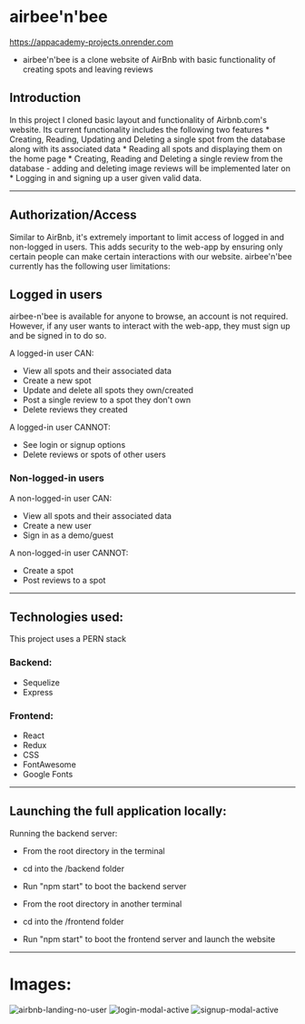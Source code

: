 # airbee'n'bee
https://appacademy-projects.onrender.com

* airbee'n'bee is a clone website of AirBnb with basic functionality of creating spots and leaving reviews

## Introduction

In this project I cloned basic layout and functionality of Airbnb.com's website. Its current functionality includes the following two features
      * Creating, Reading, Updating and Deleting a single spot from the database along with its associated data
      * Reading all spots and displaying them on the home page
      * Creating, Reading and Deleting a single review from the database - adding and deleting image reviews will be implemented later on
      * Logging in and signing up a user given valid data.

-------------------------------------------------------------------------------------------------------------------------

## Authorization/Access

Similar to AirBnb, it's extremely important to limit access of logged in and non-logged in users. This adds security to the web-app by ensuring only certain people can make certain interactions with our website. airbee'n'bee currently has the following user limitations:

## Logged in users

airbee-n'bee is available for anyone to browse, an account is not required. However, if any user wants to interact with the web-app, they must sign up and be signed in to do so.
   
A logged-in user CAN:
* View all spots and their associated data
* Create a new spot
* Update and delete all spots they own/created
* Post a single review to a spot they don't own
* Delete reviews they created
   
A logged-in user CANNOT:
* See login or signup options
* Delete reviews or spots of other users
      
### Non-logged-in users
A non-logged-in user CAN:
* View all spots and their associated data
* Create a new user
* Sign in as a demo/guest
      
A non-logged-in user CANNOT:
* Create a spot
* Post reviews to a spot
     
-------------------------------------------------------------------------------------------------------------------

## Technologies used:
This project uses a PERN stack
  
   ### Backend: 
   * Sequelize
   * Express
      
   ### Frontend:
   * React
   * Redux
   * CSS
   * FontAwesome
   * Google Fonts
      
------------------------------------------------------------------------------------------------------------------

## Launching the full application locally:
Running the backend server:
* From the root directory in the terminal
* cd into the /backend folder
* Run "npm start" to boot the backend server

* From the root directory in another terminal
* cd into the /frontend folder
* Run "npm start" to boot the frontend server and launch the website
    
-------------------------------------------------------------------------------------------------------------------

# Images: 

![airbnb-landing-no-user](https://github.com/jontabiendo/API-project-fixed/assets/120198327/75cb5592-9029-4087-b1f0-512c05e89959)
![login-modal-active](https://github.com/jontabiendo/API-project-fixed/assets/120198327/22eb6406-d140-4b85-9b1b-43fb07e5a4bd)
![signup-modal-active](https://github.com/jontabiendo/API-project-fixed/assets/120198327/40840c7a-214c-4b6e-b24c-b162ccc1a6fe)
